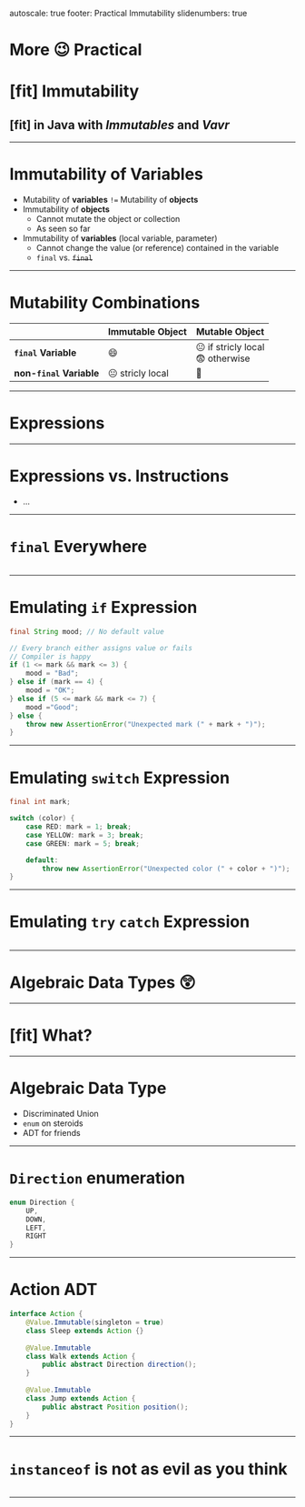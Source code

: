 autoscale: true
footer: Practical Immutability
slidenumbers: true

#  More :wink: Practical
# [fit] **Immutability**
## [fit] in Java with _Immutables_ and _Vavr_

---

# Immutability of Variables

* Mutability of **variables** `!=` Mutability of **objects**
* Immutability of **objects**
  * Cannot mutate the object or collection
  * As seen so far
* Immutability of **variables** (local variable, parameter)
  * Cannot change the value (or reference) contained in the variable
  * `final` vs. ~~`final`~~

---

# Mutability Combinations

|                          | Immutable Object             | Mutable Object                                          |
|--------------------------|------------------------------|---------------------------------------------------------|
| **`final` Variable**     | :smile:                      | :neutral_face: if stricly local<br/>:fearful: otherwise |
| **non-`final` Variable** | :neutral_face: stricly local | :imp:                                                   |

---

# Expressions

---

# Expressions vs. Instructions

* ...

---

# `final` Everywhere

```java
```

---

# Emulating `if` Expression

````java
final String mood; // No default value

// Every branch either assigns value or fails
// Compiler is happy
if (1 <= mark && mark <= 3) {
    mood = "Bad";
} else if (mark == 4) {
    mood = "OK";
} else if (5 <= mark && mark <= 7) {
    mood ="Good";
} else {
    throw new AssertionError("Unexpected mark (" + mark + ")");
}
````

---

# Emulating `switch` Expression

```java
final int mark;

switch (color) {
    case RED: mark = 1; break;
    case YELLOW: mark = 3; break;
    case GREEN: mark = 5; break;

    default:
        throw new AssertionError("Unexpected color (" + color + ")");
}
```

---

# Emulating `try` `catch` Expression

```java
```

---

# Algebraic Data Types :astonished:

---

# [fit] What?

---

# Algebraic Data Type

* Discriminated Union
* `enum` on steroids
* ADT for friends

---

# `Direction` enumeration

```java
enum Direction {
    UP,
    DOWN,
    LEFT,
    RIGHT
}
```

---

# Action ADT

```java
interface Action {
    @Value.Immutable(singleton = true)
    class Sleep extends Action {}
    
    @Value.Immutable
    class Walk extends Action {
        public abstract Direction direction();
    }
    
    @Value.Immutable
    class Jump extends Action {
        public abstract Position position();
    }
}
```

 ---
 
# `instanceof` is not as evil as you think

````java
````

---
